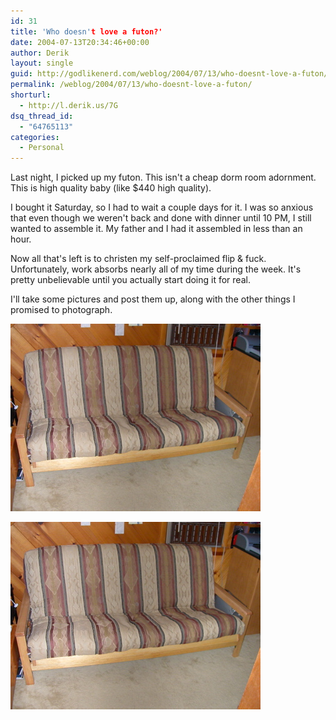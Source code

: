 ```yaml
---
id: 31
title: 'Who doesn't love a futon?'
date: 2004-07-13T20:34:46+00:00
author: Derik
layout: single
guid: http://godlikenerd.com/weblog/2004/07/13/who-doesnt-love-a-futon/
permalink: /weblog/2004/07/13/who-doesnt-love-a-futon/
shorturl:
  - http://l.derik.us/7G
dsq_thread_id:
  - "64765113"
categories:
  - Personal
---
```

Last night, I picked up my futon. This isn't a cheap dorm room adornment. This is high quality baby (like $440 high quality).

I bought it Saturday, so I had to wait a couple days for it. I was so anxious that even though we weren't back and done with dinner until 10 PM, I still wanted to assemble it. My father and I had it assembled in less than an hour.

Now all that's left is to christen my self-proclaimed flip & fuck. Unfortunately, work absorbs nearly all of my time during the week. It's pretty unbelievable until you actually start doing it for real.

I'll take some pictures and post them up, along with the other things I promised to photograph.

<!--more-->

![Futon 1](/images/DSCN0613.jpg)

![Futon 1](/images/DSCN0613.jpg)